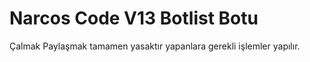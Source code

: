 # Narcos Code V13 Botlist Botu

Çalmak Paylaşmak tamamen yasaktır yapanlara gerekli işlemler yapılır.

